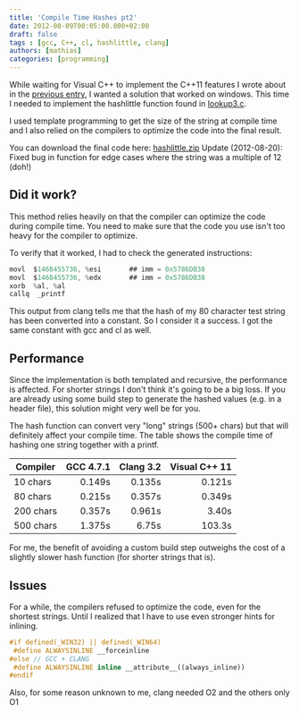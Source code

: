 ```yaml
---
title: 'Compile Time Hashes pt2'
date: 2012-08-09T00:05:00.000+02:00
draft: false
tags : [gcc, C++, cl, hashlittle, clang]
authors: [mathias]
categories: [programming]
---
```


While waiting for Visual C++ to implement the C++11 features I wrote about in the [previous entry](http://sizeofvoid.blogspot.se/2012/07/compile-time-hashes.html), I wanted a solution that worked on windows. This time I needed to implement the hashlittle function found in [lookup3.c](http://burtleburtle.net/bob/hash/).

I used template programming to get the size of the string at compile time and I also relied on the compilers to optimize the code into the final result.

You can download the final code here: [hashlittle.zip](https://sites.google.com/site/mwesterdahlfiles/home/hashlittle.zip)
Update (2012-08-20): Fixed bug in function for edge cases where the string was a multiple of 12 (doh!)



## Did it work?

This method relies heavily on that the compiler can optimize the code during compile time. You need to make sure that the code you use isn't too heavy for the compiler to optimize.

To verify that it worked, I had to check the generated instructions:

```c
movl  $1468455736, %esi       ## imm = 0x5786DB38
movl  $1468455736, %edx       ## imm = 0x5786DB38
xorb  %al, %al
callq  _printf
```

This output from clang tells me that the hash of my 80 character test string has been converted into a constant. So I consider it a success. I got the same constant with gcc and cl as well.


## Performance

Since the implementation is both templated and recursive, the performance is affected. For shorter strings I don't think it's going to be a big loss. If you are already using some build step to generate the hashed values (e.g. in a header file), this solution might very well be for you.

The hash function can convert very "long" strings (500+ chars) but that will definitely affect your compile time. The table shows the compile time of hashing one string together with a printf.

| Compiler  | GCC 4.7.1    | Clang 3.2    | Visual C++ 11 |
|-----------|-------------:|-------------:|--------------:|
| 10 chars  | 0.149s       | 0.135s       | 0.121s |
| 80 chars  | 0.215s       | 0.357s       | 0.349s |
| 200 chars | 0.357s       | 0.961s       | 3.40s |
| 500 chars | 1.375s       | 6.75s       | 103.3s |

For me, the benefit of avoiding a custom build step outweighs the cost of a slightly slower hash function (for shorter strings that is).


Issues
------

For a while, the compilers refused to optimize the code, even for the shortest strings. Until I realized that I have to use even stronger hints for inlining.

```cpp
#if defined(_WIN32) || defined(_WIN64)
 #define ALWAYSINLINE __forceinline
#else // GCC + CLANG
 #define ALWAYSINLINE inline __attribute__((always_inline))
#endif
```

Also, for some reason unknown to me, clang needed O2 and the others only O1